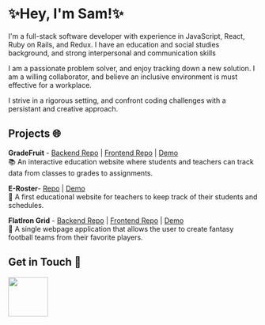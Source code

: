# ✨Hey, I'm Sam!✨

I'm a full-stack software developer with experience in JavaScript, React, Ruby on Rails, and Redux. I have an education and social studies background, and strong interpersonal and communication skills

I am a passionate problem solver, and enjoy tracking down a new solution. I am a willing collaborator, and believe an inclusive environment is must effective for a workplace. 

I strive in a rigorous setting, and confront coding challenges with a persistant and creative approach. 

## Projects  🌐

**GradeFruit** - [Backend Repo](https://github.com/sshearer101/GradeFruit-Backend) | [Frontend Repo](https://github.com/sshearer101/GradeFruit-Frontend) | [Demo](https://www.youtube.com/watch?v=V9sTH_lFv2M&t=1s) <br/>
 📚 An interactive education website where students and teachers can track data from classes to grades to assignments.

**E-Roster**- [Repo](https://github.com/sshearer101/ERoster) | [Demo](https://www.youtube.com/watch?v=wWs0kQe_iBc&t=2s) <br/>
 🍎 A first educational website for teachers to keep track of their students and schedules.

**FlatIron Grid** - [Backend Repo](https://github.com/sshearer101/Fantasy-Football-Backend) | [Frontend Repo](https://github.com/sshearer101/Fantasy-Football-Frontend) | [Demo](https://www.youtube.com/watch?v=A0gZVT0HeIw&t=73s) <br/> 
 🏈 A single webpage application that allows the user to create fantasy football teams from their favorite players.


## Get in Touch  📧


[<img src="https://cdn.jsdelivr.net/gh/devicons/devicon/icons/linkedin/linkedin-original.svg" width="80" height="80" />](https://www.linkedin.com/in/sam-shearer-101/)
